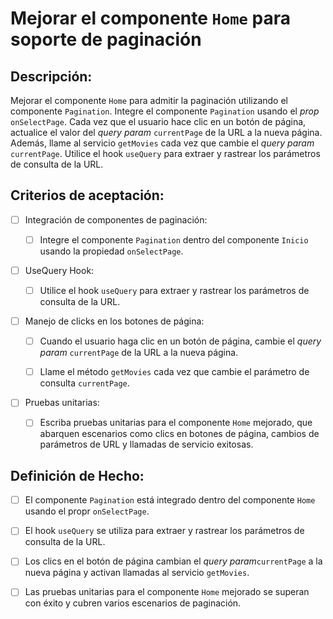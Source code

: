 # Mejorar el componente `Home` para soporte de paginación

## Descripción:

Mejorar el componente `Home` para admitir la paginación utilizando el componente `Pagination`. Integre el componente `Pagination` usando el _prop_ `onSelectPage`. Cada vez que el usuario hace clic en un botón de página, actualice el valor del _query param_ `currentPage` de la URL a la nueva página. Además, llame al servicio `getMovies` cada vez que cambie el _query param_ `currentPage`. Utilice el hook `useQuery` para extraer y rastrear los parámetros de consulta de la URL.

## Criterios de aceptación:

- [ ] Integración de componentes de paginación:

     - [ ] Integre el componente `Pagination` dentro del componente `Inicio` usando la propiedad `onSelectPage`.

- [ ] UseQuery Hook:

     - [ ] Utilice el hook `useQuery` para extraer y rastrear los parámetros de consulta de la URL.

- [ ] Manejo de clicks en los botones de página:

     - [ ] Cuando el usuario haga clic en un botón de página, cambie el _query param_ `currentPage` de la URL a la nueva página.

     - [ ] Llame el método `getMovies` cada vez que cambie el parámetro de consulta `currentPage`.     

- [ ] Pruebas unitarias:

     - [ ] Escriba pruebas unitarias para el componente `Home` mejorado, que abarquen escenarios como clics en botones de página, cambios de parámetros de URL y llamadas de servicio exitosas.

## Definición de Hecho:

- [ ] El componente `Pagination` está integrado dentro del componente `Home` usando el propr `onSelectPage`.

- [ ] El hook `useQuery` se utiliza para extraer y rastrear los parámetros de consulta de la URL.

- [ ] Los clics en el botón de página cambian el _query param_`currentPage` a la nueva página y activan llamadas al servicio `getMovies`.

- [ ] Las pruebas unitarias para el componente `Home` mejorado se superan con éxito y cubren varios escenarios de paginación.

